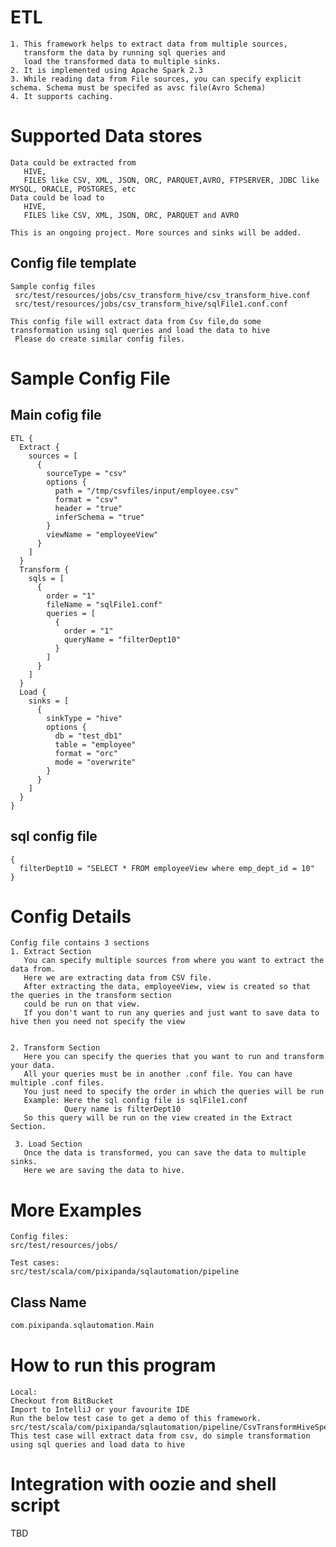 ETL
=====================================
```text
1. This framework helps to extract data from multiple sources, 
   transform the data by running sql queries and 
   load the transformed data to multiple sinks. 
2. It is implemented using Apache Spark 2.3
3. While reading data from File sources, you can specify explicit schema. Schema must be specifed as avsc file(Avro Schema)
4. It supports caching.

```

Supported Data stores
========================================
```text
Data could be extracted from 
   HIVE,
   FILES like CSV, XML, JSON, ORC, PARQUET,AVRO, FTPSERVER, JDBC like MYSQL, ORACLE, POSTGRES, etc
Data could be load to 
   HIVE,   
   FILES like CSV, XML, JSON, ORC, PARQUET and AVRO
   
This is an ongoing project. More sources and sinks will be added.   
``` 
  
Config file template
---------------------------------
```text
Sample config files
 src/test/resources/jobs/csv_transform_hive/csv_transform_hive.conf
 src/test/resources/jobs/csv_transform_hive/sqlFile1.conf.conf
 
This config file will extract data from Csv file,do some transformation using sql queries and load the data to hive
 Please do create similar config files.
```


Sample Config File
=====================================
## Main cofig file
```hocon
ETL {
  Extract {
    sources = [
      {
        sourceType = "csv"
        options {
          path = "/tmp/csvfiles/input/employee.csv"
          format = "csv"
          header = "true"
          inferSchema = "true"
        }
        viewName = "employeeView"
      }
    ]
  }
  Transform {
    sqls = [
      {
        order = "1"
        fileName = "sqlFile1.conf"
        queries = [
          {
            order = "1"
            queryName = "filterDept10"
          }
        ]
      }
    ]
  }
  Load {
    sinks = [
      {
        sinkType = "hive"
        options {
          db = "test_db1"
          table = "employee"
          format = "orc"
          mode = "overwrite"
        }
      }
    ]
  }
}
```
## sql config file
```hocon
{
  filterDept10 = "SELECT * FROM employeeView where emp_dept_id = 10"
}
```

Config Details
===================================================
```text
Config file contains 3 sections
1. Extract Section
   You can specify multiple sources from where you want to extract the data from.
   Here we are extracting data from CSV file.
   After extracting the data, employeeView, view is created so that the queries in the transform section 
   could be run on that view.
   If you don't want to run any queries and just want to save data to hive then you need not specify the view
   
    
2. Transform Section   
   Here you can specify the queries that you want to run and transform your data.
   All your queries must be in another .conf file. You can have multiple .conf files.
   You just need to specify the order in which the queries will be run
   Example: Here the sql config file is sqlFile1.conf
            Query name is filterDept10
   So this query will be run on the view created in the Extract Section. 
   
 3. Load Section
   Once the data is transformed, you can save the data to multiple sinks.
   Here we are saving the data to hive.               
```

More Examples
=====================================================
```text
Config files: 
src/test/resources/jobs/

Test cases:
src/test/scala/com/pixipanda/sqlautomation/pipeline

```

Class Name
-------------------------------
```scala
com.pixipanda.sqlautomation.Main
```



How to run this program
======================================
```text
Local:
Checkout from BitBucket 
Import to IntelliJ or your favourite IDE
Run the below test case to get a demo of this framework.
src/test/scala/com/pixipanda/sqlautomation/pipeline/CsvTransformHiveSpec.scala
This test case will extract data from csv, do simple transformation using sql queries and load data to hive
```

Integration with oozie and shell script
=============================================
TBD